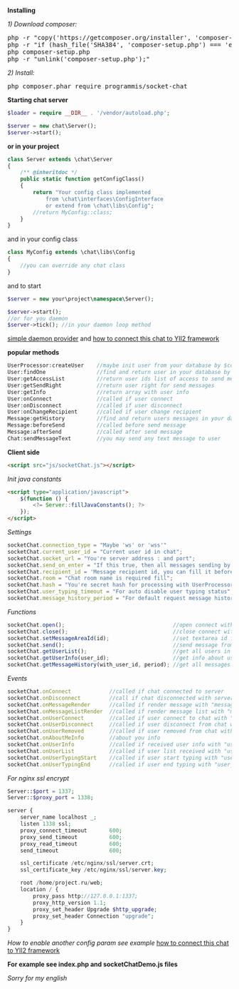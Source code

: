 **Installing**

_1) Download composer:_

<pre>
php -r "copy('https://getcomposer.org/installer', 'composer-setup.php');"
php -r "if (hash_file('SHA384', 'composer-setup.php') === 'e115a8dc7871f15d853148a7fbac7da27d6c0030b848d9b3dc09e2a0388afed865e6a3d6b3c0fad45c48e2b5fc1196ae') { echo 'Installer verified'; } else { echo 'Installer corrupt'; unlink('composer-setup.php'); } echo PHP_EOL;"
php composer-setup.php
php -r "unlink('composer-setup.php');"
</pre>

_2) Install:_

<pre>
php composer.phar require programmis/socket-chat
</pre>

**Starting chat server**

```php
$loader = require __DIR__ . '/vendor/autoload.php';

$server = new chat\Server();
$server->start();
```

**or in your project**
```php
class Server extends \chat\Server
{
    /** @inheritdoc */
    public static function getConfigClass()
    {
        return "Your config class implemented 
            from \chat\interfaces\ConfigInterface
            or extend from \chat\libs\Config";
        //return MyConfig::class;
    }
}
```

and in your config class

```php
class MyConfig extends \chat\libs\Config
{
    //you can override any chat class
}
```

and to start 

```php
$server = new your\project\namespace\Server();

$server->start();
//or for you daemon
$server->tick(); //in your daemon loop method
```

[simple daemon provider](https://github.com/programmis/daemon-provider)
and
[how to connect this chat to YII2 framework](https://github.com/programmis/yii2-socket-chat)

**popular methods**
```php
UserProcessor:createUser    //maybe init user from your database by $connection_info data
User:findOne                //find and return user in your database by user id
User:getAccessList          //return user ids list of access to send messages
User:getSendRight           //return user right for send messages
User:getInfo                //return array with user info
User:onConnect              //called if user connect
User:onDisconnect           //called if user disconnect
User:onChangeRecipient      //called if user change recipient
Message:getHistory          //find and return users messages in your database
Message:beforeSend          //called before send message
Message:afterSend           //called after send message
Chat:sendMessageText        //you may send any text message to user
```
**Client side**

```html
<script src="js/socketChat.js"></script>
```

_Init java constants_
```html
<script type="application/javascript">
    $(function () {
        <?= Server::fillJavaConstants(); ?>
    });
</script>
```

_Settings_
```javascript
socketChat.connection_type = "Maybe 'ws' or 'wss'"
socketChat.current_user_id = "Current user id in chat";
socketChat.socket_url = "You're server address : and port";
socketChat.send_on_enter = "If this true, then all messages sending by press on enter key, ctrl+enter default"
socketChat.recipient_id = 'Message recipient id, you can fill it before send messages';
socketChat.room = "Chat room name is required fill";
socketChat.hash = "You're secret hash for processing with UserProcessor";
socketChat.user_typing_timeout = "For auto disable user typing status";
socketChat.message_history_period = "For default request message history";
```

_Functions_
```javascript
socketChat.open();                                  //open connect with server
socketChat.close();                                 //close connect with server
socketChat.setMessageAreaId(id);                    //set textarea id for messages
socketChat.send();                                  //send message from message_area to socketChat.recipient_id 
socketChat.getUserList();                           //get all users in current room
socketChat.getUserInfo(user_id);                    //get info about user
socketChat.getMessageHistory(with_user_id, period); //get all messages for current user and with_user_id by period
```

_Events_
```javascript
socketChat.onConnect            //called if chat connected to server
socketChat.onDisconnect         //call if chat disconnected with server
socketChat.onMessageRender      //called if render message with "message" in parameter 
socketChat.onMessageListRender  //called if render message list with "message_list" in parameter
socketChat.onUserConnect        //called if user connect to chat with "user" in parameter
socketChat.onUserDisconnect     //called if user disconnect from chat with "user" in parameter
socketChat.onUserRemoved        //called if user removed from chat with "user" in parameter
socketChat.onAboutMeInfo        //about you info 
socketChat.onUserInfo           //called if received user info with "user" in parameter
socketChat.onUserList           //called if user list received with "user_list" in parameter
socketChat.onUserTypingStart    //called if user start typing with "user_id" in parameter
socketChat.onUserTypingEnd      //called if user end typing with "user_id" in parameter
```

_For nginx ssl encrypt_
```php
Server::$port = 1337;
Server::$proxy_port = 1338;

server {
    server_name localhost _;
    listen 1338 ssl;
    proxy_connect_timeout       600;
    proxy_send_timeout          600;
    proxy_read_timeout          600;
    send_timeout                600;

    ssl_certificate /etc/nginx/ssl/server.crt;
    ssl_certificate_key /etc/nginx/ssl/server.key;

    root /home/project.ru/web;
    location / {
        proxy_pass http://127.0.0.1:1337;
        proxy_http_version 1.1;
        proxy_set_header Upgrade $http_upgrade;
        proxy_set_header Connection "upgrade";
    }
}
```

_How to enable another config param see example_
[how to connect this chat to YII2 framework](https://github.com/programmis/yii2-socket-chat)

**For example see index.php and socketChatDemo.js files**

_Sorry for my english_
